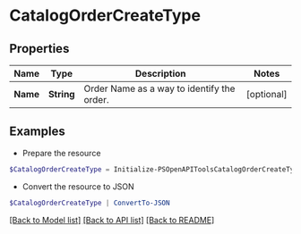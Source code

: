 # CatalogOrderCreateType
## Properties

Name | Type | Description | Notes
------------ | ------------- | ------------- | -------------
**Name** | **String** | Order Name as a way to identify the order. | [optional] 

## Examples

- Prepare the resource
```powershell
$CatalogOrderCreateType = Initialize-PSOpenAPIToolsCatalogOrderCreateType  -Name null
```

- Convert the resource to JSON
```powershell
$CatalogOrderCreateType | ConvertTo-JSON
```

[[Back to Model list]](../README.md#documentation-for-models) [[Back to API list]](../README.md#documentation-for-api-endpoints) [[Back to README]](../README.md)

